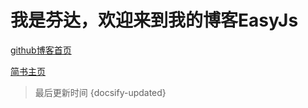 # 我是芬达，欢迎来到我的博客EasyJs

[github博客首页](https://calmchang.github.io/easy-js/)

[简书主页](https://www.jianshu.com/u/c98325e7e350)


> 最后更新时间  {docsify-updated}   